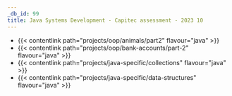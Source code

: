 ```yaml
---
_db_id: 99
title: Java Systems Development - Capitec assessment - 2023 10
---
```


- {{< contentlink path="projects/oop/animals/part2" flavour="java" >}}
- {{< contentlink path="projects/oop/bank-accounts/part-2" flavour="java" >}}
- {{< contentlink path="projects/java-specific/collections" flavour="java" >}}
- {{< contentlink path="projects/java-specific/data-structures" flavour="java" >}}